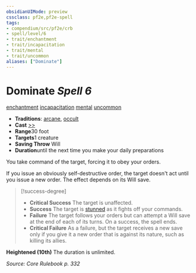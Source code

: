 ```yaml
---
obsidianUIMode: preview
cssclass: pf2e,pf2e-spell
tags:
- compendium/src/pf2e/crb
- spell/level/6
- trait/enchantment
- trait/incapacitation
- trait/mental
- trait/uncommon
aliases: ["Dominate"]
---
```

# Dominate *Spell 6*   
[enchantment](../../rules/traits/enchantment.md)  [incapacitation](../../rules/traits/incapacitation.md)  [mental](../../rules/traits/mental.md)  [uncommon](../../rules/traits/uncommon.md)  

- **Traditions**: [arcane](../../rules/traits/arcane.md), [occult](../../rules/traits/occult.md)
- **Cast** [>>](../../rules/core-rulebook/chapter-9-playing-the-game.md#Actions "Two-Action") 
- **Range**30 foot
- **Targets**1 creature
- **Saving Throw** Will
- **Duration**until the next time you make your daily preparations

You take command of the target, forcing it to obey your orders.

If you issue an obviously self-destructive order, the target doesn't act until you issue a new order. The effect depends on its Will save.

> [!success-degree] 
> - **Critical Success** The target is unaffected.
> - **Success** The target is [stunned](../../rules/conditions.md#Stunned) as it fights off your commands.
> - **Failure** The target follows your orders but can attempt a Will save at the end of each of its turns. On a success, the spell ends.
> - **Critical Failure** As a failure, but the target receives a new save only if you give it a new order that is against its nature, such as killing its allies.

**Heightened (10th)** The duration is unlimited.

*Source: Core Rulebook p. 332*